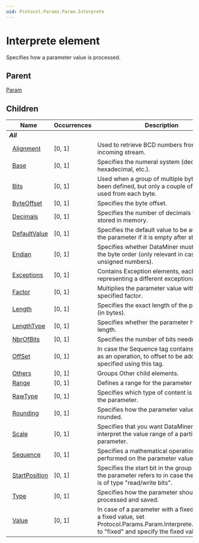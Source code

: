 ```yaml
---
uid: Protocol.Params.Param.Interprete
---
```


# Interprete element

Specifies how a parameter value is processed.

## Parent

[Param](xref:Protocol.Params.Param)

## Children

|Name|Occurrences|Description|
|--- |--- |--- |
|***All***|||
|&nbsp;&nbsp;[Alignment](xref:Protocol.Params.Param.Interprete.Alignment)|[0, 1]|Used to retrieve BCD numbers from an incoming stream.|
|&nbsp;&nbsp;[Base](xref:Protocol.Params.Param.Interprete.Base)|[0, 1]|Specifies the numeral system (decimal, hexadecimal, etc.).|
|&nbsp;&nbsp;[Bits](xref:Protocol.Params.Param.Interprete.Bits)|[0, 1]|Used when a group of multiple bytes has been defined, but only a couple of bits are used from each byte.|
|&nbsp;&nbsp;[ByteOffset](xref:Protocol.Params.Param.Interprete.ByteOffset)|[0, 1]|Specifies the byte offset.|
|&nbsp;&nbsp;[Decimals](xref:Protocol.Params.Param.Interprete.Decimals)|[0, 1]|Specifies the number of decimals that will be stored in memory.|
|&nbsp;&nbsp;[DefaultValue](xref:Protocol.Params.Param.Interprete.DefaultValue)|[0, 1]|Specifies the default value to be assigned to the parameter if it is empty after startup.|
|&nbsp;&nbsp;[Endian](xref:Protocol.Params.Param.Interprete.Endian)|[0, 1]|Specifies whether DataMiner must reverse the byte order (only relevant in case of unsigned numbers).|
|&nbsp;&nbsp;[Exceptions](xref:Protocol.Params.Param.Interprete.Exceptions)|[0, 1]|Contains Exception elements, each representing a different exceptional state.|
|&nbsp;&nbsp;[Factor](xref:Protocol.Params.Param.Interprete.Factor)|[0, 1]|Multiplies the parameter value with the specified factor.|
|&nbsp;&nbsp;[Length](xref:Protocol.Params.Param.Interprete.Length)|[0, 1]|Specifies the exact length of the parameter (in bytes).|
|&nbsp;&nbsp;[LengthType](xref:Protocol.Params.Param.Interprete.LengthType)|[0, 1]|Specifies whether the parameter has a fixed length.|
|&nbsp;&nbsp;[NbrOfBits](xref:Protocol.Params.Param.Interprete.NbrOfBits)|[0, 1]|Specifies the number of bits needed.|
|&nbsp;&nbsp;[OffSet](xref:Protocol.Params.Param.Interprete.OffSet)|[0, 1]|In case the Sequence tag contains "OffSet " as an operation, to offset to be added can be specified using this tag.|
|&nbsp;&nbsp;[Others](xref:Protocol.Params.Param.Interprete.Others)|[0, 1]|Groups Other child elements.|
|&nbsp;&nbsp;[Range](xref:Protocol.Params.Param.Interprete.Range)|[0, 1]|Defines a range for the parameter values.|
|&nbsp;&nbsp;[RawType](xref:Protocol.Params.Param.Interprete.RawType)|[0, 1]|Specifies which type of content is allowed in the parameter.|
|&nbsp;&nbsp;[Rounding](xref:Protocol.Params.Param.Interprete.Rounding)|[0, 1]|Specifies how the parameter value is rounded.|
|&nbsp;&nbsp;[Scale](xref:Protocol.Params.Param.Interprete.Scale)|[0, 1]|Specifies that you want DataMiner to re-interpret the value range of a particular parameter.|
|&nbsp;&nbsp;[Sequence](xref:Protocol.Params.Param.Interprete.Sequence)|[0, 1]|Specifies a mathematical operation to be performed on the parameter value.|
|&nbsp;&nbsp;[StartPosition](xref:Protocol.Params.Param.Interprete.StartPosition)|[0, 1]|Specifies the start bit in the group to which the parameter refers to in case the parameter is of type "read/write bits".|
|&nbsp;&nbsp;[Type](xref:Protocol.Params.Param.Interprete.Type)|[0, 1]|Specifies how the parameter should be processed and saved.|
|&nbsp;&nbsp;[Value](xref:Protocol.Params.Param.Interprete.Value)|[0, 1]|In case of a parameter with a fixed length and a fixed value, set Protocol.Params.Param.Interprete.LengthType to "fixed" and specify the fixed value here.|
